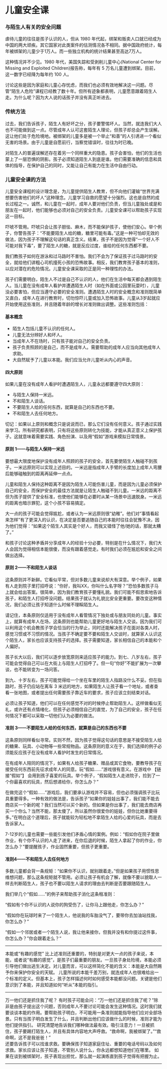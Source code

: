 # 儿童安全课

### 与陌生人有关的安全问题

虐待儿童的往往是孩子认识的人，但从 1980 年代起，绑架和贩卖人口就已经成为中国的两大顽疾。其它国家对此类案件的估测情况各不相同。据中国政府统计，每年被绑架的儿童少于1万人。而一些独立机构的统计结果甚至高达7万人。

这种情况并不少见。1980 年代，美国失踪和受剥削儿童中心(National Center for Missing and Exploited Children)报告称，每年有 5 万名儿童遭到绑架。目前，这一数字已经降为每年约 100 人。

讨论这些是因为家庭和儿童心存忧虑，而我们也必须有效地解决这一问题。尽管“陌生人危险”课程已经教了数十年。但所有迹象都表明，儿童愿意跟着陌生人走。为什么呢？因为大人说的话孩子并没有真正听进去。

### 传统方法

过去，我们告诉孩子，陌生人有好坏之分，孩子要警惕坏人。当然，就连我们大人也不可能做到这一点。尽管成年人认可这套陌生人理论，但孩子却总会产生误解。这让他们处于危险境地。被绑架的儿童多是被一个举止“和善”的人引诱进一个看似无害的场景。由于儿童是自愿前行，当察觉错误时，往往为时已晚。

对陌生人的普遍误解还存在着另一个同样重大的隐患。孩子会害怕，他们的生活也蒙上了一层恐惧的阴影。孩子必须知道陌生人到底是谁。他们需要准确的信息和具体的指导，在保护自己的同时，又能让自己有能力在生活中自由行动。

### 儿童安全课的方法

儿童安全课程的设计理念是，为儿童提供陌生人教育，但不向他们灌输“世界充满想要伤害他们的坏人”这种理念。儿童学习自救的愿望十分强烈。这也是自然的成长过程之一。诚然，和儿童在一起时，成年人要对他们负责，但当儿童独处或是和朋友在一起时，他们能够也必须对自己的安全负责。儿童安全课可以帮助孩子实现这一目标。

吓唬不管用。吓唬只会让孩子胆怯、麻木，而不能保护孩子，使他们安心。举个例子，你警告孩子：“不能要陌生人给的糖，糖里可能有毒。”这是一种可怕却无效的做法，因为孩子不理解这句话的真正含义。结果，孩子不是因为觉得“一个好人不可能对我下毒”，要了陌生人的糖，就是反应过度，谁给的任何东西都不要。

我们教孩子如何在游泳和过马路时不害怕。我们不会为了保证孩子过马路时的安全，就给他们讲粗心司机撞死小孩的恐怖故事。相反，我们教育孩子基本的准则，以应对潜在的危险情况。儿童安全课采取的正是同一种理性的办法。

孩子们需要明白，陌生人不过是自己不认识的人，他们在生活中每天都会遇到陌生人。当儿童在没有成年人看护并遭遇陌生人时（如在外面或公园里玩耍时），儿童没必要害怕，但应当遵守必要的安全准则。遭遇陌生人时的安全概念和准则既简单又直白，成年人在进行教育时，切勿惊吓儿童或加入恐怖故事。儿童从3岁起就应开始使用这些准则，并且随着年龄的增长对准则做出调整。这些准则包括：

#### 基本概念

* 陌生人包括儿童不认识的任何人。
* 儿童无法分辨好人和坏人。
* 当成年人不在场时，只有孩子能对自己的安全负责。
* 孩子负责照顾的是自己，而不是成年人。需要帮助的成年人应当向其他成年人求助。
* 大自然赋予了儿童以本能。我们应当允许儿童听从内心的声音。

#### 四大原则

如果儿童在没有成年人看护时遭遇陌生人，儿童永远都要遵守四大原则：

* 与陌生人保持一米远。
* 不和陌生人谈话。
* 不要陌生人给的任何东西，就算是自己的东西也不要。
* 不和陌生人去任何地方。

切记：如果以上原则和概念只是说说而已，那么它们没有任何意义。孩子通过实践来学习。所有研究都表明，只有将这些原则转化为技能，才能从真正意义上保护孩子。这就意味着需要实践、角色扮演、以及用“假如”游戏来模拟日常情景。

#### 原则 1——与陌生人保持一米远

要想最大限度地保护没有成年人照顾的孩子的安全，首先要使陌生人触碰不到孩子。一米远原则可以实现上述目的。一米远是指成年人手臂的长度加上成年人弯腰后能够碰触到的距离再延伸一点点。

儿童和陌生人保持这种距离不是因为陌生人可能伤害儿童，而是因为儿童必须保护自己的安全，而保护安全的最佳方法就是让陌生人触碰不到儿童。一米远的距离不但为孩子提供了安全标准，也使他们能够在必要时从某一场景中迅速脱身。一米远的距离也暗示罪犯，这个小孩不容易搞定。

大一点的孩子可能会觉得尴尬，或者认为一米远原则很“幼稚”。他们对“事情看起来怎样”有了更深入的认识，在决定是否要追随自己的本能时往往会犹豫不决，因为他们觉得：“如果这个陌生人其实是个好人，而我又错怪了他/她的话，那就太糟了。”

和孩子讨论这种矛盾并分享成年人的经验十分必要，特别是在什么情况下，我们大人会因为觉得相信本能很傻，而没有跟着感觉走。有时我们必须在尴尬和安全之间做出选择。

#### 原则 2——不和陌生人谈话

这条原则并不新鲜。它看似平常，但对多数儿童来说却大有深意。举个例子，如果有人走到院子里打招呼说：“你好，我叫XX，你叫什么名字呀？”恐怕多数孩子马上就会给出答案。很简单，因为我们教育孩子要懂礼貌。我们可能不假思索地告诉孩子，和陌生人打招呼没问题。结果孩子就认为礼貌比安全更重要。要改变这种情况，我们必须让孩子知道什么时候不理睬陌生人。

请记住，本条原则仅适用于没有成年人看管情况下独处或与朋友同处的儿童。事实上，就算有成年人在场，这条原则也能帮助儿童更好地与陌生人交谈。因为我们可以利用这个机会教孩子学会恰当的行为举止，同时还能解决孩子在面对各类人时，感觉习惯或不习惯的情况。当孩子不确定要不要和陌生人交谈时，就算家人认识这个陌生人，家长也应该支持孩子的选择。孩子需要知道，家长相信自己的本能和个人偏好。

孩子长大以后，我们可以逐步放宽原则来适应孩子的能力。到七、八岁左右，孩子可能会觉得自己可以在大街上与陌生人打招呼了。但一句“你好”不能扩展为一次攀谈，也不能转变为一场问答。

到九、十岁左右，孩子可能觉得给一个坐在车里的陌生人指路没什么不妥。但在指路时，孩子仍应站在离车 3 米远的地方，如果陌生人让孩子看一个地址，或者查看一张地图，或者提出任何需要孩子靠近车的要求，孩子应该立刻结束对话。

必须让孩子知道，他们可以在任何感觉不对的时候停止帮助陌生人。这样做看似无礼，或许还有点情绪化，但孩子必须相信自己的直觉，为了自己的安全，孩子在任何情况下都可以采取一切他们认为必要的做法。

#### 准则 3——不要陌生人给的任何东西，就算是自己的东西也不要

这条原则同样看似寻常。实则不然，因为孩子觉得这句话的意思是不接受陌生人给的糖果、玩具、小动物等一些常规物品。这条原则的意义在于，我们选择的例子必须能反应孩子在没有成年人看护时发生的日常情况。 

在有成年人陪同的情况下，如果有人给孩子糖果、赠品或其它食物，要教导孩子在接受任何东西前先征求成年人的同意。玩“假如……”游戏很有意义。在游戏中 【链接“假如”】 会用到孩子喜爱的玩具。举个例子，“假如陌生人走进院子，捡到了一个你最喜欢的玩具，然后想递给你，你怎么办？”

在做完这个“假如……”游戏后，我们要承认游戏并不容易，但也必须强调孩子比玩具重要得多。一种有效的做法是，告诉孩子“如果你的娃娃出事了，我们能不能去商店买一个新的呢？我们当然可以买个新的。但如果是你出事了，我们能去商店再买一个你么？当然不能，那太傻了。所以虽然你很爱你的娃娃，但你比她重要得多。”在明白这个道理后，孩子就能较为轻松地不拿陌生人给的心爱的玩具，而是去告诉家人。

7-12岁的儿童也需要一些能引发他们矛盾心情的案例。例如：“假如你在院子里做作业，有个你不认识的人走了进来，在你后退的时候，陌生人拿起了你的作业，你怎么办？”要提醒孩子，作业固然重要，但孩子更重要。

#### 准则4——不和陌生人去任何地方

多数儿童都会背一条规矩：“如果你不认识，就别跟着走。”但是如果孩子用惯性思维想问题，那么这条规矩就不管用。必须让孩子有机会了解，就像不要以貌取人一样去判断陌生人，孩子也不要以陌生人请求的理由去判断是否要跟随陌生人。

我们举几个“假如……”的例子来帮助孩子消化这条租准则：

“假如有个你不认识的人说你的狗受伤了，让你马上跟他走，你怎么办？”

“假如你在玩球时来了一个陌生人，他说我的车胎没气了，要带你去加油站找我，你怎么办？”

“假如一个邻居或者一个陌生人说，我让他来接你，但我并没有和你提过这件事，你怎么办？”你会跟着走么？“
***

本能或“有趣的感觉”
比上述准则还重要的，特别是对更大一点的孩子来说，本能，或者说“有趣的感觉”，是孩子们最重要的朋友。一旦孩子身处险境，本能必须引导他们做出逃生决定。对儿童而言，可以这样简化不能的含义：本能是大自然赐予你来保护你安全的天赋。
儿童所说的本能千差万别，就连成年人也很难给出一个标准的定义。但基本上，孩子怎样描述何时如何感受本能都没问题。关键是他们意识到了本能，并且知道如何“听从”本能的指引。

***
万一他们还是抓住我了呢？
有时孩子可能会问：“万一他们还是抓住我了呢？”除非是由孩子提出这个问题，否则成年人不要讨论可能会发生这种情况。这时我们就要谈谈本能的作用。要帮助孩子明白，不可能用一条准则就能指导他们应对全部场景。只有当孩子明白发生了什么，并且判断出他们应该做什么的时候，准则才能为他们提供指引。 
研究清楚地告诉我们哪种做法最有效。吸引注意力！一旦被抓住，孩子要踢打陌生人，并且有具体内容地大声呼救。“救命啊，我被绑架了。”“救命啊，这不是我爸爸！”  
还要告诉孩子可以找谁求救。要确保孩子知道家庭住址、重要的电话号码以及如何求救。家长应该让孩子知道，不管别人说什么，你永远都想知道他们在哪里。 
如果在谈到被绑架时，孩子表现出担忧，那么就一起演练直到孩子觉得有把握为止。

***
